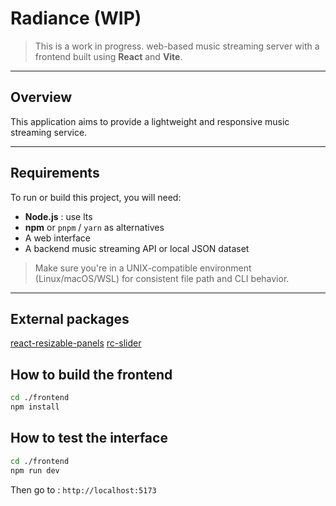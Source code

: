 # Radiance (WIP)

> This is a work in progress. web-based music streaming server with a frontend built using **React** and **Vite**.

---

## Overview

This application aims to provide a lightweight and responsive music streaming service.

---

## Requirements

To run or build this project, you will need:

- **Node.js** : use lts
- **npm** or `pnpm` / `yarn` as alternatives
- A web interface
- A backend music streaming API or local JSON dataset

> Make sure you're in a UNIX-compatible environment (Linux/macOS/WSL) for consistent file path and CLI behavior.

---

## External packages

[react-resizable-panels](https://github.com/bvaughn/react-resizable-panels)
[rc-slider](https://github.com/schrodinger/rc-slider)

## How to build the frontend

```bash
cd ./frontend
npm install
```

## How to test the interface

```bash
cd ./frontend
npm run dev
```
Then go to : ```http://localhost:5173```
